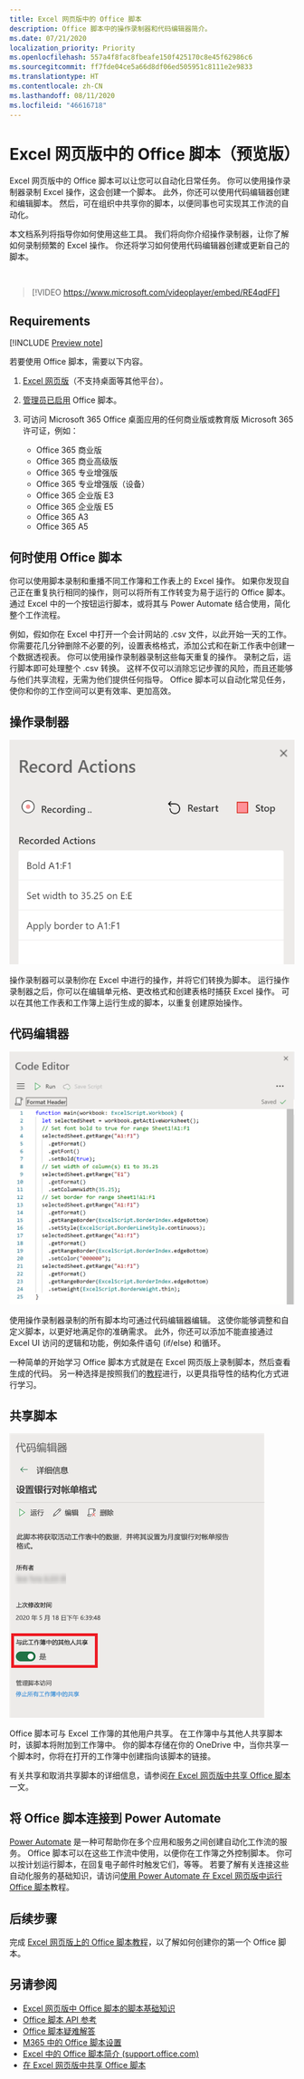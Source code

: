 ```yaml
---
title: Excel 网页版中的 Office 脚本
description: Office 脚本中的操作录制器和代码编辑器简介。
ms.date: 07/21/2020
localization_priority: Priority
ms.openlocfilehash: 557a4f8fac8fbeafe150f425170c8e45f62986c6
ms.sourcegitcommit: ff7fde04ce5a66d8df06ed505951c8111e2e9833
ms.translationtype: HT
ms.contentlocale: zh-CN
ms.lasthandoff: 08/11/2020
ms.locfileid: "46616718"
---
```

# <a name="office-scripts-in-excel-on-the-web-preview"></a>Excel 网页版中的 Office 脚本（预览版）

Excel 网页版中的 Office 脚本可以让您可以自动化日常任务。 你可以使用操作录制器录制 Excel 操作，这会创建一个脚本。 此外，你还可以使用代码编辑器创建和编辑脚本。 然后，可在组织中共享你的脚本，以便同事也可实现其工作流的自动化。

本文档系列将指导你如何使用这些工具。 我们将向你介绍操作录制器，让你了解如何录制频繁的 Excel 操作。 你还将学习如何使用代码编辑器创建或更新自己的脚本。

<br>

> [!VIDEO https://www.microsoft.com/videoplayer/embed/RE4qdFF]

## <a name="requirements"></a>Requirements

[!INCLUDE [Preview note](../includes/preview-note.md)]

若要使用 Office 脚本，需要以下内容。

1. [Excel 网页版](https://www.office.com/launch/excel)（不支持桌面等其他平台）。
1. [管理员已启用](https://support.office.com/article/office-scripts-settings-in-m365-19d3c51a-6ca2-40ab-978d-60fa49554dcf) Office 脚本。
1. 可访问 Microsoft 365 Office 桌面应用的任何商业版或教育版 Microsoft 365 许可证，例如：

    - Office 365 商业版
    - Office 365 商业高级版
    - Office 365 专业增强版
    - Office 365 专业增强版（设备）
    - Office 365 企业版 E3
    - Office 365 企业版 E5
    - Office 365 A3
    - Office 365 A5

## <a name="when-to-use-office-scripts"></a>何时使用 Office 脚本

你可以使用脚本录制和重播不同工作簿和工作表上的 Excel 操作。 如果你发现自己正在重复执行相同的操作，则可以将所有工作转变为易于运行的 Office 脚本。 通过 Excel 中的一个按钮运行脚本，或将其与 Power Automate 结合使用，简化整个工作流程。

例如，假如你在 Excel 中打开一个会计网站的 .csv 文件，以此开始一天的工作。 你需要花几分钟删除不必要的列，设置表格格式，添加公式和在新工作表中创建一个数据透视表。 你可以使用操作录制器录制这些每天重复的操作。 录制之后，运行脚本即可处理整个 .csv 转换。 这样不仅可以消除忘记步骤的风险，而且还能够与他们共享流程，无需为他们提供任何指导。 Office 脚本可以自动化常见任务，使你和你的工作空间可以更有效率、更加高效。

## <a name="action-recorder"></a>操作录制器

![录制若干操作之后的操作录制器。](../images/action-recorder-intro.png)

操作录制器可以录制你在 Excel 中进行的操作，并将它们转换为脚本。 运行操作录制器之后，你可以在编辑单元格、更改格式和创建表格时捕获 Excel 操作。 可以在其他工作表和工作簿上运行生成的脚本，以重复创建原始操作。

## <a name="code-editor"></a>代码编辑器

![显示以上脚本的脚本代码的代码编辑器。](../images/code-editor-intro.png)

使用操作录制器录制的所有脚本均可通过代码编辑器编辑。 这使你能够调整和自定义脚本，以更好地满足你的准确需求。 此外，你还可以添加不能直接通过 Excel UI 访问的逻辑和功能，例如条件语句 (if/else) 和循环。

一种简单的开始学习 Office 脚本方式就是在 Excel 网页版上录制脚本，然后查看生成的代码。 另一种选择是按照我们的[教程](../tutorials/excel-tutorial.md)进行，以更具指导性的结构化方式进行学习。

## <a name="sharing-scripts"></a>共享脚本

![显示“在此工作簿中与其他人共享”选项的脚本“详细信息”页面。](../images/script-sharing.png)

Office 脚本可与 Excel 工作簿的其他用户共享。 在工作簿中与其他人共享脚本时，该脚本将附加到工作簿中。 你的脚本存储在你的 OneDrive 中，当你共享一个脚本时，你将在打开的工作簿中创建指向该脚本的链接。

有关共享和取消共享脚本的详细信息，请参阅[在 Excel 网页版中共享 Office 脚本](https://support.microsoft.com/office/sharing-office-scripts-in-excel-for-the-web-226eddbc-3a44-4540-acfe-fccda3d1122b?storagetype=live&ui=en-US&rs=en-US&ad=US)一文。

## <a name="connecting-office-scripts-to-power-automate"></a>将 Office 脚本连接到 Power Automate

[Power Automate](https://flow.microsoft.com/) 是一种可帮助你在多个应用和服务之间创建自动化工作流的服务。 Office 脚本可以在这些工作流中使用，以便你在工作簿之外控制脚本。 你可以按计划运行脚本，在回复电子邮件时触发它们，等等。 若要了解有关连接这些自动化服务的基础知识，请访问[使用 Power Automate 在 Excel 网页版中运行 Office 脚本](../tutorials/excel-power-automate-manual.md)教程。

## <a name="next-steps"></a>后续步骤

完成 [Excel 网页版上的 Office 脚本教程](../tutorials/excel-tutorial.md)，以了解如何创建你的第一个 Office 脚本。

## <a name="see-also"></a>另请参阅

- [Excel 网页版中 Office 脚本的脚本基础知识](../develop/scripting-fundamentals.md)
- [Office 脚本 API 参考](/javascript/api/office-scripts/overview)
- [Office 脚本疑难解答](../testing/troubleshooting.md)
- [M365 中的 Office 脚本设置](https://support.office.com/article/office-scripts-settings-in-m365-19d3c51a-6ca2-40ab-978d-60fa49554dcf)
- [Excel 中的 Office 脚本简介 (support.office.com)](https://support.office.com/article/introduction-to-office-scripts-in-excel-9fbe283d-adb8-4f13-a75b-a81c6baf163a)
- [在 Excel 网页版中共享 Office 脚本](https://support.microsoft.com/office/sharing-office-scripts-in-excel-for-the-web-226eddbc-3a44-4540-acfe-fccda3d1122b?storagetype=live&ui=en-US&rs=en-US&ad=US)
